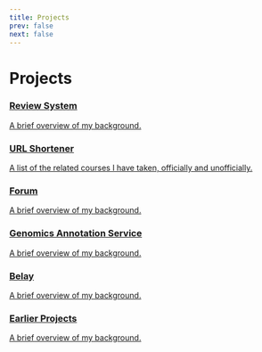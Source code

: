 ```yaml
---
title: Projects
prev: false
next: false
---
```


# Projects

<div class="card-container">

  <a href="/projects/go-review-system" class="card">
    <h3>Review System</h3>
    <p>A brief overview of my background.</p>
  </a>

  <a href="/projects/go-url-shortener" class="card">
    <h3>URL Shortener</h3>
    <p>A list of the related courses I have taken, officially and unofficially.</p>
  </a>

  <a href="/projects/go-forum" class="card">
    <h3>Forum</h3>
    <p>A brief overview of my background.</p>
  </a>

  <a href="/projects/gas" class="card">
    <h3>Genomics Annotation Service</h3>
    <p>A brief overview of my background.</p>
  </a>

  <a href="/projects/belay" class="card">
    <h3>Belay</h3>
    <p>A brief overview of my background.</p>
  </a>

  <a href="/projects/earlier" class="card">
    <h3>Earlier Projects</h3>
    <p>A brief overview of my background.</p>
  </a>

</div>